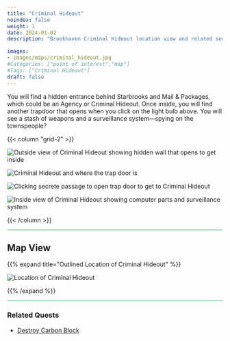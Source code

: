 ```yaml
---
title: "Criminal Hideout"
noindex: false
weight: 1
date: 2024-01-02
description: "Brookhaven Criminal Hideout location view and related secrets"

images:
- images/maps/criminal_hideout.jpg
#Categories: ["point of interest","map"]
#Tags: ["Criminal Hideout"]
draft: false
--- 
```


You will find a hidden entrance behind Starbrooks and Mail & Packages, which could be an Agency or Criminal Hideout. Once inside, you will find another trapdoor that opens when you click on the light bulb above. You will see a stash of weapons and a surveillance system—spying on the townspeople?

{{< column "grid-2" >}}


![Outside view of Criminal Hideout showing hidden wall that opens to get inside](/images/maps/criminal_hideout.jpg)

![Criminal Hideout and where the trap door is](/images/maps/criminal_hideout_to_trap_door.gif)

![Clicking secrete passage to open trap door to get to Criminal Hideout](/images/maps/criminal_hideout_click_trap_door.gif)

![Inside view of Criminal Hideout showing computer parts and surveillance system](/images/maps/criminal_hideout_inside.jpg)


{{< /column >}}

<hr style="background-color: #28b44c" size=8>

## Map View

{{% expand title="Outlined Location of Criminal Hideout" %}}

![Location of Criminal Hideout](/images/maps/criminal-hideout.webp)

{{% /expand %}}


<hr style="background-color: #28b44c" size=8>


### Related Quests

- [Destroy Carbon Block](/lore/quests/destroy_carbon_blocks)